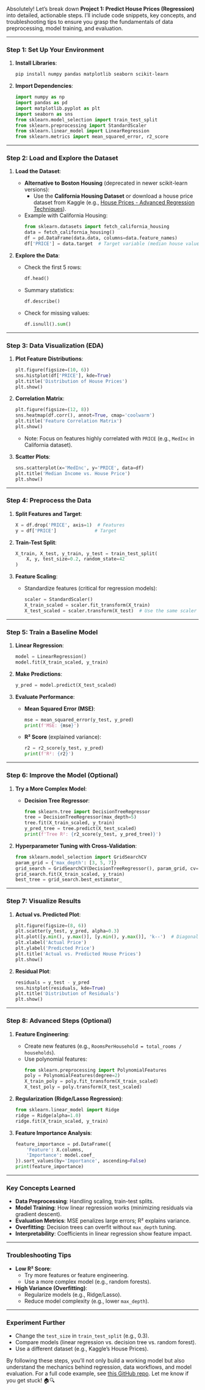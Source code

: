 Absolutely! Let’s break down **Project 1: Predict House Prices (Regression)** into detailed, actionable steps. I’ll include code snippets, key concepts, and troubleshooting tips to ensure you grasp the fundamentals of data preprocessing, model training, and evaluation.

---

### **Step 1: Set Up Your Environment**
1. **Install Libraries**:
   ```bash
   pip install numpy pandas matplotlib seaborn scikit-learn
   ```
2. **Import Dependencies**:
   ```python
   import numpy as np
   import pandas as pd
   import matplotlib.pyplot as plt
   import seaborn as sns
   from sklearn.model_selection import train_test_split
   from sklearn.preprocessing import StandardScaler
   from sklearn.linear_model import LinearRegression
   from sklearn.metrics import mean_squared_error, r2_score
   ```

---

### **Step 2: Load and Explore the Dataset**
1. **Load the Dataset**:
   - **Alternative to Boston Housing** (deprecated in newer scikit-learn versions):
     - Use the **California Housing Dataset** or download a house price dataset from Kaggle (e.g., [House Prices - Advanced Regression Techniques](https://www.kaggle.com/competitions/house-prices-advanced-regression-techniques/data)).
   - Example with California Housing:
     ```python
     from sklearn.datasets import fetch_california_housing
     data = fetch_california_housing()
     df = pd.DataFrame(data.data, columns=data.feature_names)
     df['PRICE'] = data.target  # Target variable (median house value)
     ```

2. **Explore the Data**:
   - Check the first 5 rows:
     ```python
     df.head()
     ```
   - Summary statistics:
     ```python
     df.describe()
     ```
   - Check for missing values:
     ```python
     df.isnull().sum()
     ```

---

### **Step 3: Data Visualization (EDA)**
1. **Plot Feature Distributions**:
   ```python
   plt.figure(figsize=(10, 6))
   sns.histplot(df['PRICE'], kde=True)
   plt.title('Distribution of House Prices')
   plt.show()
   ```

2. **Correlation Matrix**:
   ```python
   plt.figure(figsize=(12, 8))
   sns.heatmap(df.corr(), annot=True, cmap='coolwarm')
   plt.title('Feature Correlation Matrix')
   plt.show()
   ```
   - Note: Focus on features highly correlated with `PRICE` (e.g., `MedInc` in California dataset).

3. **Scatter Plots**:
   ```python
   sns.scatterplot(x='MedInc', y='PRICE', data=df)
   plt.title('Median Income vs. House Price')
   plt.show()
   ```

---

### **Step 4: Preprocess the Data**
1. **Split Features and Target**:
   ```python
   X = df.drop('PRICE', axis=1)  # Features
   y = df['PRICE']              # Target
   ```

2. **Train-Test Split**:
   ```python
   X_train, X_test, y_train, y_test = train_test_split(
       X, y, test_size=0.2, random_state=42
   )
   ```

3. **Feature Scaling**:
   - Standardize features (critical for regression models):
     ```python
     scaler = StandardScaler()
     X_train_scaled = scaler.fit_transform(X_train)
     X_test_scaled = scaler.transform(X_test)  # Use the same scaler
     ```

---

### **Step 5: Train a Baseline Model**
1. **Linear Regression**:
   ```python
   model = LinearRegression()
   model.fit(X_train_scaled, y_train)
   ```

2. **Make Predictions**:
   ```python
   y_pred = model.predict(X_test_scaled)
   ```

3. **Evaluate Performance**:
   - **Mean Squared Error (MSE)**:
     ```python
     mse = mean_squared_error(y_test, y_pred)
     print(f'MSE: {mse}')
     ```
   - **R² Score** (explained variance):
     ```python
     r2 = r2_score(y_test, y_pred)
     print(f'R²: {r2}')
     ```

---

### **Step 6: Improve the Model (Optional)**
1. **Try a More Complex Model**:
   - **Decision Tree Regressor**:
     ```python
     from sklearn.tree import DecisionTreeRegressor
     tree = DecisionTreeRegressor(max_depth=5)
     tree.fit(X_train_scaled, y_train)
     y_pred_tree = tree.predict(X_test_scaled)
     print(f'Tree R²: {r2_score(y_test, y_pred_tree)}')
     ```

2. **Hyperparameter Tuning with Cross-Validation**:
   ```python
   from sklearn.model_selection import GridSearchCV
   param_grid = {'max_depth': [3, 5, 7]}
   grid_search = GridSearchCV(DecisionTreeRegressor(), param_grid, cv=5)
   grid_search.fit(X_train_scaled, y_train)
   best_tree = grid_search.best_estimator_
   ```

---

### **Step 7: Visualize Results**
1. **Actual vs. Predicted Plot**:
   ```python
   plt.figure(figsize=(8, 6))
   plt.scatter(y_test, y_pred, alpha=0.3)
   plt.plot([y.min(), y.max()], [y.min(), y.max()], 'k--')  # Diagonal line
   plt.xlabel('Actual Price')
   plt.ylabel('Predicted Price')
   plt.title('Actual vs. Predicted House Prices')
   plt.show()
   ```

2. **Residual Plot**:
   ```python
   residuals = y_test - y_pred
   sns.histplot(residuals, kde=True)
   plt.title('Distribution of Residuals')
   plt.show()
   ```

---

### **Step 8: Advanced Steps (Optional)**
1. **Feature Engineering**:
   - Create new features (e.g., `RoomsPerHousehold = total_rooms / households`).
   - Use polynomial features:
     ```python
     from sklearn.preprocessing import PolynomialFeatures
     poly = PolynomialFeatures(degree=2)
     X_train_poly = poly.fit_transform(X_train_scaled)
     X_test_poly = poly.transform(X_test_scaled)
     ```

2. **Regularization (Ridge/Lasso Regression)**:
   ```python
   from sklearn.linear_model import Ridge
   ridge = Ridge(alpha=1.0)
   ridge.fit(X_train_scaled, y_train)
   ```

3. **Feature Importance Analysis**:
   ```python
   feature_importance = pd.DataFrame({
       'Feature': X.columns,
       'Importance': model.coef_
   }).sort_values(by='Importance', ascending=False)
   print(feature_importance)
   ```

---

### **Key Concepts Learned**
- **Data Preprocessing**: Handling scaling, train-test splits.
- **Model Training**: How linear regression works (minimizing residuals via gradient descent).
- **Evaluation Metrics**: MSE penalizes large errors; R² explains variance.
- **Overfitting**: Decision trees can overfit without `max_depth` tuning.
- **Interpretability**: Coefficients in linear regression show feature impact.

---

### **Troubleshooting Tips**
- **Low R² Score**:
  - Try more features or feature engineering.
  - Use a more complex model (e.g., random forests).
- **High Variance (Overfitting)**:
  - Regularize models (e.g., Ridge/Lasso).
  - Reduce model complexity (e.g., lower `max_depth`).

---

### **Experiment Further**
- Change the `test_size` in `train_test_split` (e.g., 0.3).
- Compare models (linear regression vs. decision tree vs. random forest).
- Use a different dataset (e.g., Kaggle’s House Prices).

By following these steps, you’ll not only build a working model but also understand the mechanics behind regression, data workflows, and model evaluation. For a full code example, see [this GitHub repo](https://github.com/yourusername/house-price-prediction). Let me know if you get stuck! 🏠🔍
